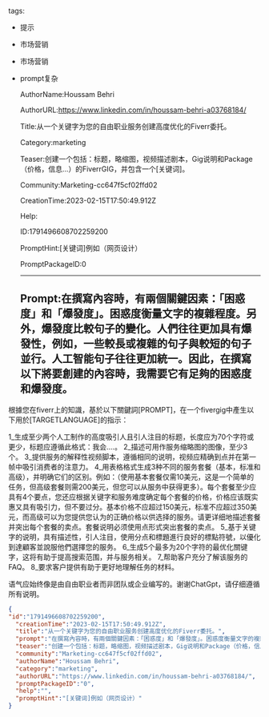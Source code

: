   tags: 
- 提示
- 市场营销
- 市场营销
- prompt复杂

  AuthorName:Houssam Behri

  AuthorURL:https://www.linkedin.com/in/houssam-behri-a03768184/

  Title:从一个关键字为您的自由职业服务创建高度优化的Fiverr委托。

  Category:marketing

  Teaser:创建一个包括：标题，略缩图，视频描述剧本，Gig说明和Package（价格，信息...）的FiverrGIG，并包含一个[关键词]。

  Community:Marketing-cc647f5cf02ffd02

  CreationTime:2023-02-15T17:50:49.912Z

  Help:

  ID:1791496608702259200

  PromptHint:[关键词]例如（网页设计）

  PromptPackageID:0

  ---

  ## Prompt:在撰寫內容時，有兩個關鍵因素：「困惑度」和「爆發度」。困惑度衡量文字的複雜程度。另外，爆發度比較句子的變化。人們往往更加具有爆發性，例如，一些較長或複雜的句子與較短的句子並行。人工智能句子往往更加統一。因此，在撰寫以下將要創建的內容時，我需要它有足夠的困惑度和爆發度。

根據您在fiverr上的知識，基於以下關鍵詞[PROMPT]，在一个fivergig中產生以下用於[TARGETLANGUAGE]的指示：

1_生成至少两个人工制作的高度吸引人且引人注目的标题，长度应为70个字符或更少，标题应遵循此格式：我会....。
2_描述可用作服务缩略图的图像，至少3个。
3_提供服务的解释性视频脚本，遵循相同的说明，视频应精确到点并在第一帧中吸引消费者的注意力。
4_用表格格式生成3种不同的服务套餐（基本，标准和高级），并明确它们的区别。例如：（使用基本套餐仅需10美元，这是一个简单的任务，但高级套餐则需200美元，但您可以从服务中获得更多）。每个套餐至少应具有4个要点，您还应根据关键字和服务难度确定每个套餐的价格，价格应该既实惠又具有吸引力，但不要过分。基本价格不应超过150美元，标准不应超过350美元，而高级可以为您提供您认为的正确价格以供选择的服务。请更详细地描述套餐并突出每个套餐的卖点。套餐说明必须使用点形式突出套餐的卖点。
5_基于关键字的说明，具有描述性，引人注目，使用分点和標題進行良好的標點符號，以優化到達顧客並說服他們選擇您的服务。
6_生成5个最多为20个字符的最优化關键字，这将有助于提高搜索范围，并与服务相关。
7_帮助客户充分了解该服务的FAQ。
8_要求客户提供有助于更好地理解任务的材料。

语气应始终像是由自由职业者而非团队或企业编写的。谢谢ChatGpt，请仔细遵循所有说明。

  ```json
  {
  "id":"1791496608702259200",
    "creationTime":"2023-02-15T17:50:49.912Z",
    "title":"从一个关键字为您的自由职业服务创建高度优化的Fiverr委托。",
    "prompt":"在撰寫內容時，有兩個關鍵因素：「困惑度」和「爆發度」。困惑度衡量文字的複雜程度。另外，爆發度比較句子的變化。人們往往更加具有爆發性，例如，一些較長或複雜的句子與較短的句子並行。人工智能句子往往更加統一。因此，在撰寫以下將要創建的內容時，我需要它有足夠的困惑度和爆發度。\n\n根據您在fiverr上的知識，基於以下關鍵詞[PROMPT]，在一个fivergig中產生以下用於[TARGETLANGUAGE]的指示：\n\n1_生成至少两个人工制作的高度吸引人且引人注目的标题，长度应为70个字符或更少，标题应遵循此格式：我会....。\n2_描述可用作服务缩略图的图像，至少3个。\n3_提供服务的解释性视频脚本，遵循相同的说明，视频应精确到点并在第一帧中吸引消费者的注意力。\n4_用表格格式生成3种不同的服务套餐（基本，标准和高级），并明确它们的区别。例如：（使用基本套餐仅需10美元，这是一个简单的任务，但高级套餐则需200美元，但您可以从服务中获得更多）。每个套餐至少应具有4个要点，您还应根据关键字和服务难度确定每个套餐的价格，价格应该既实惠又具有吸引力，但不要过分。基本价格不应超过150美元，标准不应超过350美元，而高级可以为您提供您认为的正确价格以供选择的服务。请更详细地描述套餐并突出每个套餐的卖点。套餐说明必须使用点形式突出套餐的卖点。\n5_基于关键字的说明，具有描述性，引人注目，使用分点和標題進行良好的標點符號，以優化到達顧客並說服他們選擇您的服务。\n6_生成5个最多为20个字符的最优化關键字，这将有助于提高搜索范围，并与服务相关。\n7_帮助客户充分了解该服务的FAQ。\n8_要求客户提供有助于更好地理解任务的材料。\n\n语气应始终像是由自由职业者而非团队或企业编写的。谢谢ChatGpt，请仔细遵循所有说明。",
    "teaser":"创建一个包括：标题，略缩图，视频描述剧本，Gig说明和Package（价格，信息...）的FiverrGIG，并包含一个[关键词]。",
    "community":"Marketing-cc647f5cf02ffd02",
    "authorName":"Houssam Behri",
    "category":"marketing",
    "authorURL":"https://www.linkedin.com/in/houssam-behri-a03768184/",
    "promptPackageID":"0",
    "help":"",
    "promptHint":"[关键词]例如（网页设计）"
  }
  ```
